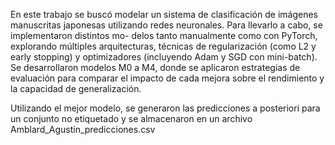 En este trabajo se buscó modelar un sistema de clasificación de imágenes manuscritas
japonesas utilizando redes neuronales. Para llevarlo a cabo, se implementaron distintos mo-
delos tanto manualmente como con PyTorch, explorando múltiples arquitecturas, técnicas
de regularización (como L2 y early stopping) y optimizadores (incluyendo Adam y SGD
con mini-batch). Se desarrollaron modelos M0 a M4, donde se aplicaron estrategias de
evaluación para comparar el impacto de cada mejora sobre el rendimiento y la capacidad
de generalización.

Utilizando el mejor modelo, se generaron las predicciones a posteriori para un conjunto no etiquetado y se almacenaron en
un archivo Amblard_Agustin_predicciones.csv

